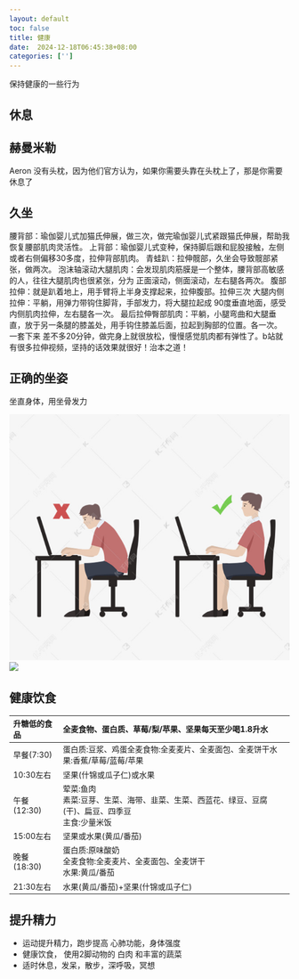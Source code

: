 ```yaml
---
layout: default
toc: false
title: 健康
date:  2024-12-18T06:45:38+08:00
categories: ['']
---
```


保持健康的一些行为

## 休息

## 赫曼米勒
Aeron 没有头枕，因为他们官方认为，如果你需要头靠在头枕上了，那是你需要休息了

## 久坐

腰背部：瑜伽婴儿式加猫氏伸展，做三次，做完瑜伽婴儿式紧跟猫氏伸展，帮助我恢复腰部肌肉灵活性。
上背部：瑜伽婴儿式变种，保持脚后跟和屁股接触，左侧或者右侧偏移30多度，拉伸背部肌肉。
青蛙趴：拉伸髋部，久坐会导致髋部紧张，做两次。
泡沫轴滚动大腿肌肉：会发现肌肉筋膜是一个整体，腰背部高敏感的人，往往大腿肌肉也很紧张，分为 正面滚动，侧面滚动，左右腿各两次。
腹部拉伸：就是趴着地上，用手臂将上半身支撑起来，拉伸腹部。拉伸三次
大腿内侧拉伸：平躺，用弹力带钩住脚背，手部发力，将大腿拉起成 90度垂直地面，感受内侧肌肉拉伸，左右腿各一次。
最后拉伸臀部肌肉：平躺，小腿弯曲和大腿垂直，放于另一条腿的膝盖处，用手钩住膝盖后面，拉起到胸部的位置。各一次。
一套下来 差不多20分钟，做完身上就很放松，慢慢感觉肌肉都有弹性了。b站就有很多拉伸视频，坚持的话效果就很好！治本之道！

## 正确的坐姿

坐直身体，用坐骨发力

![](images/2024-12-18-06-44-52.png)
![](../images/2024-12-18-06-44-52.png)

## 健康饮食
| 升糖低的食品 |                           全麦食物、蛋白质、草莓/梨/苹果、坚果每天至少喝1.8升水                           |
| :----------- | :------------------------------------------------------------------------------------------------------- |
| 早餐(7:30)   |              蛋白质:豆浆、鸡蛋全麦食物:全麦麦片、全麦面包、全麦饼干水果:香蕉/草莓/蓝莓/苹果               |
| 10:30左右    |                                         坚果(什锦或瓜子仁)或水果                                          |
| 午餐(12:30)  | 荤菜:鱼肉<br/> 素菜:豆芽、生菜、海带、韭菜、生菜、西蓝花、绿豆、豆腐(干)、扁豆、四季豆<br/> 主食:少量米饭 |
| 15:00左右    |                                           坚果或水果(黄瓜/番茄)                                           |
| 晚餐(18:30)  |               蛋白质:原味酸奶<br/> 全麦食物:全麦麦片、全麦面包、全麦饼干<br/>水果:黄瓜/番茄               |
| 21:30左右    |                                    水果(黄瓜/番茄)+坚果(什锦或瓜子仁)                                     |

## 提升精力

- 运动提升精力，跑步提高 心肺功能，身体强度
- 健康饮食， 使用2脚动物的 白肉 和丰富的蔬菜
- 适时休息，发呆，散步，深呼吸，冥想
